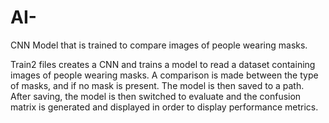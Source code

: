 # AI-
CNN Model that is trained to compare images of people wearing masks.

Train2 files creates a CNN and trains a model to read a dataset containing images of people wearing masks. A comparison is made between the type of masks, and if no mask is present.
The model is then saved to a path. After saving, the model is then switched to evaluate and the confusion matrix is generated and displayed in order to display performance metrics.
